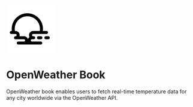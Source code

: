 <img src="src/openweather/data/icon.svg" width="128" height="128">
 
# OpenWeather Book

OpenWeather book enables users to fetch real-time temperature data for any city worldwide via the OpenWeather API.
